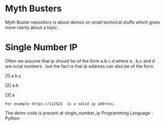 # Myth Busters
Myth Buster repository is about demos on small technical stuffs which gives more clarity about a topic .

#  Single Number IP
Often we assume that ip should be of the form a.b.c.d  where a , b,c and d are octal numbers . 
but the fact is that ip address can also be of the form 

[1]  a.b.c 

[2]  a.b 

[3] a 
    
    For example https://112523  is a valid ip address.
The demo code is present at single_number_ip
Programming Language : Python 


